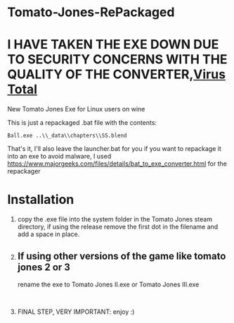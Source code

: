 # Tomato-Jones-RePackaged

# I HAVE TAKEN THE EXE DOWN DUE TO SECURITY CONCERNS WITH THE QUALITY OF THE CONVERTER,<a href="https://www.virustotal.com/gui/file/a1c96a1f1cbd63834add19e330bf213dfbb8478d41e1a833b6c37fff86f945ca/detection">Virus Total</a>

New Tomato Jones Exe for Linux users on wine

This is just a repackaged .bat file with the contents:

    Ball.exe ..\\_data\\chapters\\SS.blend

That's it, I'll also leave the launcher.bat for you if you want to repackage it into an exe to avoid malware, I used https://www.majorgeeks.com/files/details/bat_to_exe_converter.html for the repackager

# Installation
1. copy the .exe file into the system folder in the Tomato Jones steam directory, if using the release remove the first dot in the filename and add a space in place.

2. <h2>If using other versions of the game like tomato jones 2 or 3</h2>
   rename the exe to Tomato Jones II.exe or Tomato Jones III.exe

<br>

3. FINAL STEP, VERY IMPORTANT: enjoy :)
